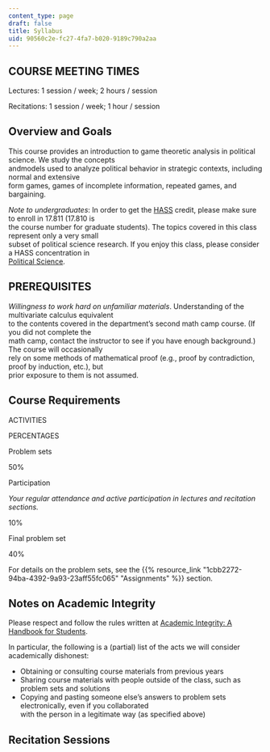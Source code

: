 ```yaml
---
content_type: page
draft: false
title: Syllabus
uid: 90560c2e-fc27-4fa7-b020-9189c790a2aa
---
```

## COURSE MEETING TIMES

Lectures: 1 session / week; 2 hours / session

Recitations: 1 session / week; 1 hour / session

## Overview and Goals

This course provides an introduction to game theoretic analysis in political science. We study the concepts           
andmodels used to analyze political behavior in strategic contexts, including normal and extensive           
form games, games of incomplete information, repeated games, and bargaining.

*Note to undergraduates*: In order to get the [HASS](https://registrar.mit.edu/registration-academics/academic-requirements/hass-requirement) credit, please make sure to enroll in 17.811 (17.810 is          
the course number for graduate students). The topics covered in this class represent only a very small          
subset of political science research. If you enjoy this class, please consider a HASS concentration in          
[Political Science](https://polisci.mit.edu/).

## PREREQUISITES

*Willingness to work hard on unfamiliar materials*. Understanding of the multivariate calculus equivalent         
to the contents covered in the department’s second math camp course. (If you did not complete the         
math camp, contact the instructor to see if you have enough background.) The course will occasionally         
rely on some methods of mathematical proof (e.g., proof by contradiction, proof by induction, etc.), but         
prior exposure to them is not assumed.

## Course Requirements

ACTIVITIES

PERCENTAGES

Problem sets

50%

Participation

*Your regular attendance and active participation in lectures and recitation sections.*

10%

Final problem set

40%

For details on the problem sets, see the {{% resource_link "1cbb2272-94ba-4392-9a93-23aff55fc065" "Assignments" %}} section.

## Notes on Academic Integrity

Please respect and follow the rules written at [Academic Integrity: A Handbook for Students](http://integrity.mit.edu/). 

In particular, the following is a (partial) list of the acts we will consider academically dishonest:

- Obtaining or consulting course materials from previous years
- Sharing course materials with people outside of the class, such as problem sets and solutions
- Copying and pasting someone else’s answers to problem sets electronically, even if you collaborated  
    with the person in a legitimate way (as specified above)

## Recitation Sessions